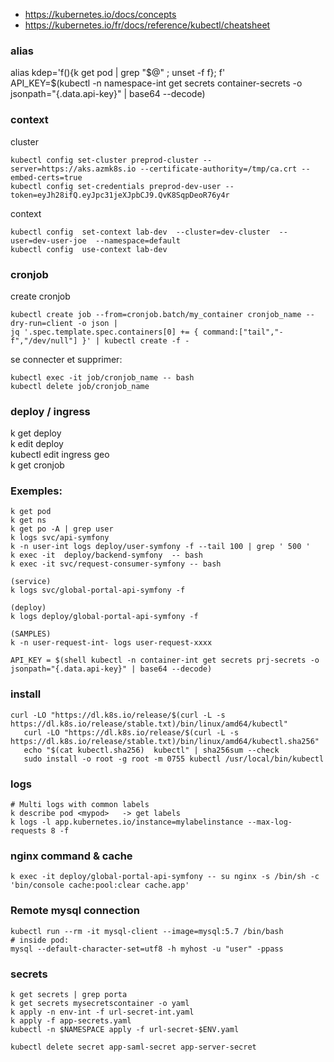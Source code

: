 - https://kubernetes.io/docs/concepts  
- https://kubernetes.io/fr/docs/reference/kubectl/cheatsheet  
   
### alias

alias kdep='f(){k get pod | grep "$@" ; unset -f f}; f'     
API_KEY=$(kubectl -n namespace-int get secrets container-secrets -o jsonpath="{.data.api-key}" | base64 --decode)  

### context

cluster
```
kubectl config set-cluster preprod-cluster --server=https://aks.azmk8s.io --certificate-authority=/tmp/ca.crt --embed-certs=true
kubectl config set-credentials preprod-dev-user --token=eyJh28ifQ.eyJpc31jeXJpbCJ9.QvK8SqpDeoR76y4r
```

context
```
kubectl config  set-context lab-dev  --cluster=dev-cluster  --user=dev-user-joe  --namespace=default
kubectl config  use-context lab-dev
```

### cronjob

create cronjob
```
kubectl create job --from=cronjob.batch/my_container cronjob_name --dry-run=client -o json |
jq '.spec.template.spec.containers[0] += { command:["tail","-f","/dev/null"] }' | kubectl create -f -
```

se connecter et supprimer:
```
kubectl exec -it job/cronjob_name -- bash
kubectl delete job/cronjob_name
```

### deploy / ingress

k get deploy   
k edit deploy <pod-service>   
kubectl edit ingress geo   
k get cronjob  

### Exemples:

```
k get pod  
k get ns  
k get po -A | grep user
k logs svc/api-symfony     
k -n user-int logs deploy/user-symfony -f --tail 100 | grep ' 500 '  
k exec -it  deploy/backend-symfony  -- bash
k exec -it svc/request-consumer-symfony -- bash  
```

```
(service)  
k logs svc/global-portal-api-symfony -f   

(deploy)  
k logs deploy/global-portal-api-symfony -f   

(SAMPLES)  
k -n user-request-int- logs user-request-xxxx  

API_KEY = $(shell kubectl -n container-int get secrets prj-secrets -o jsonpath="{.data.api-key}" | base64 --decode)
```

### install

```
curl -LO "https://dl.k8s.io/release/$(curl -L -s https://dl.k8s.io/release/stable.txt)/bin/linux/amd64/kubectl"
   curl -LO "https://dl.k8s.io/release/$(curl -L -s https://dl.k8s.io/release/stable.txt)/bin/linux/amd64/kubectl.sha256"
   echo "$(cat kubectl.sha256)  kubectl" | sha256sum --check
   sudo install -o root -g root -m 0755 kubectl /usr/local/bin/kubectl
```

### logs

```
# Multi logs with common labels
k describe pod <mypod>   -> get labels
k logs -l app.kubernetes.io/instance=mylabelinstance --max-log-requests 8 -f 
```

### nginx command & cache

``` 
k exec -it deploy/global-portal-api-symfony -- su nginx -s /bin/sh -c 'bin/console cache:pool:clear cache.app' 
```

### Remote mysql connection

```
kubectl run --rm -it mysql-client --image=mysql:5.7 /bin/bash
# inside pod:
mysql --default-character-set=utf8 -h myhost -u "user" -ppass
```

### secrets

```
k get secrets | grep porta  
k get secrets mysecretscontainer -o yaml
k apply -n env-int -f url-secret-int.yaml
k apply -f app-secrets.yaml
kubectl -n $NAMESPACE apply -f url-secret-$ENV.yaml

kubectl delete secret app-saml-secret app-server-secret
```

